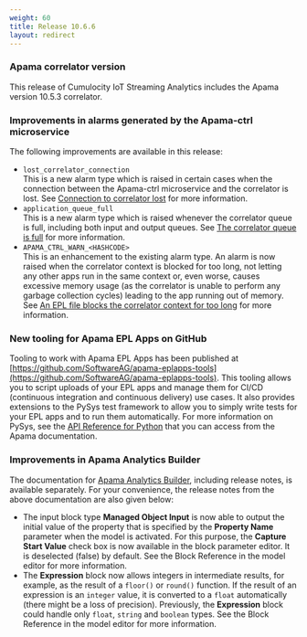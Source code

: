 ```yaml
---
weight: 60
title: Release 10.6.6
layout: redirect
---
```


### Apama correlator version

This release of Cumulocity IoT Streaming Analytics includes the Apama version 10.5.3 correlator.

### Improvements in alarms generated by the Apama-ctrl microservice

The following improvements are available in this release:

- `lost_correlator_connection`<br>
  This is a new alarm type which is raised in certain cases when the connection between the Apama-ctrl microservice and the correlator is lost. See [Connection to correlator lost](https://cumulocity.com/guides/10-6-6/apama/troubleshooting/#lost_correlator_connection) for more information.
- `application_queue_full`<br>
  This is a new alarm type which is raised whenever the correlator queue is full, including both input and output queues. See [The correlator queue is full](https://cumulocity.com/guides/10-6-6//apama/troubleshooting/#application_queue_full) for more information.
- `APAMA_CTRL_WARN_<HASHCODE>`<br>
  This is an enhancement to the existing alarm type. An alarm is now raised when the correlator context is blocked for too long, not letting any other apps run in the same context or, even worse, causes excessive memory usage (as the correlator is unable to perform any garbage collection cycles) leading to the app running out of memory. See [An EPL file blocks the correlator context for too long](https://cumulocity.com/guides/10-6-6//apama/troubleshooting/#apama_ctrl_warn) for more information.

### New tooling for Apama EPL Apps on GitHub

Tooling to work with Apama EPL Apps has been published at [https://github.com/SoftwareAG/apama-eplapps-tools](https://github.com/SoftwareAG/apama-eplapps-tools). This tooling allows you to script uploads of your EPL apps and manage them for CI/CD (continuous integration and continuous delivery) use cases. It also provides extensions to the PySys test framework to allow you to simply write tests for your EPL apps and to run them automatically. For more information on PySys, see the [API Reference for Python](https://documentation.softwareag.com/onlinehelp/Rohan/Apama/v10-5/apama10-5/apama-webhelp/#page/apama-webhelp%2Fco-ApaDoc_pydoc_documentation.html) that you can access from the Apama documentation.

### Improvements in Apama Analytics Builder

The documentation for [Apama Analytics Builder](https://documentation.softwareag.com/onlinehelp/Rohan/Analytics_Builder/pab10-6-6/apama-pab-webhelp/index.html), including release notes, is available separately. For your convenience, the release notes from the above documentation are also given below:

- The input block type **Managed Object Input** is now able to output the initial value of the property that is specified by the **Property Name** parameter when the model is activated. For this purpose, the **Capture Start Value** check box is now available in the block parameter editor. It is deselected (false) by default. See the Block Reference in the model editor for more information.
- The **Expression** block now allows integers in intermediate results, for example, as the result of a `floor()` or `round()` function. If the result of an expression is an `integer` value, it is converted to a `float` automatically (there might be a loss of precision). Previously, the **Expression** block could handle only `float`, `string` and `boolean` types. See the Block Reference in the model editor for more information.

